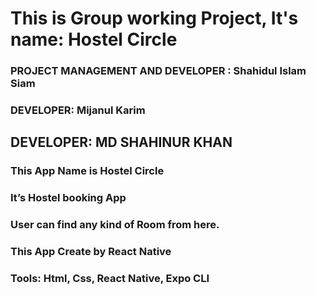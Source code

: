 # This is Group working Project, It's name: Hostel Circle
### PROJECT MANAGEMENT AND DEVELOPER : Shahidul Islam Siam
### DEVELOPER: Mijanul Karim
## DEVELOPER: MD SHAHINUR KHAN

### This App Name is Hostel Circle
### It’s Hostel booking App
### User can find any kind of Room from here.
### This App Create by React Native

### Tools: Html, Css, React Native, Expo CLI




